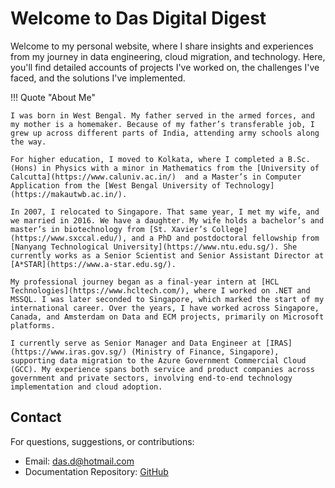 # Welcome to Das Digital Digest

Welcome to my personal website, where I share insights and experiences from my journey in data engineering, cloud migration, and technology. Here, you'll find detailed accounts of projects I've worked on, the challenges I've faced, and the solutions I've implemented.

!!! Quote "About Me"

    I was born in West Bengal. My father served in the armed forces, and my mother is a homemaker. Because of my father’s transferable job, I grew up across different parts of India, attending army schools along the way.

    For higher education, I moved to Kolkata, where I completed a B.Sc. (Hons) in Physics with a minor in Mathematics from the [University of Calcutta](https://www.caluniv.ac.in/)  and a Master’s in Computer Application from the [West Bengal University of Technology](https://makautwb.ac.in/).

    In 2007, I relocated to Singapore. That same year, I met my wife, and we married in 2016. We have a daughter. My wife holds a bachelor’s and master’s in biotechnology from [St. Xavier’s College](https://www.sxccal.edu/), and a PhD and postdoctoral fellowship from [Nanyang Technological University](https://www.ntu.edu.sg/). She currently works as a Senior Scientist and Senior Assistant Director at [A*STAR](https://www.a-star.edu.sg/).

    My professional journey began as a final-year intern at [HCL Technologies](https://www.hcltech.com/), where I worked on .NET and MSSQL. I was later seconded to Singapore, which marked the start of my international career. Over the years, I have worked across Singapore, Canada, and Amsterdam on Data and ECM projects, primarily on Microsoft platforms.

    I currently serve as Senior Manager and Data Engineer at [IRAS](https://www.iras.gov.sg/) (Ministry of Finance, Singapore), supporting data migration to the Azure Government Commercial Cloud (GCC). My experience spans both service and product companies across government and private sectors, involving end-to-end technology implementation and cloud adoption.

## Contact

For questions, suggestions, or contributions:
- Email: [das.d@hotmail.com](mailto:das.d@hotmail.com)
- Documentation Repository: [GitHub](https://github.com/dwdas9/home)